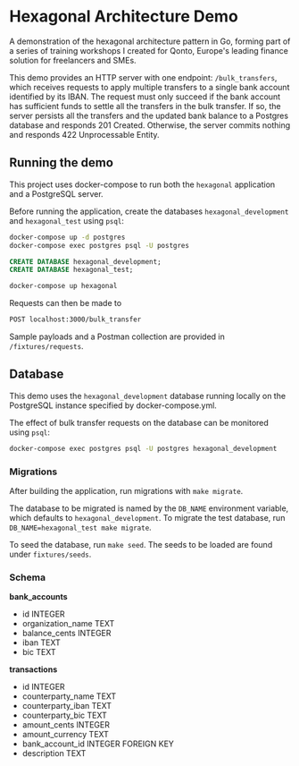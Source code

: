 # Hexagonal Architecture Demo

A demonstration of the hexagonal architecture pattern in Go, forming part of a series of training workshops I created for Qonto, Europe's leading finance solution for freelancers and SMEs.

This demo provides an HTTP server with one endpoint: `/bulk_transfers`, which receives requests to apply multiple transfers to a single bank account identified by its IBAN. The request must only succeed if the bank account has sufficient funds to settle all the transfers in the bulk transfer. If so, the server persists all the transfers and the updated bank balance to a Postgres database and responds 201 Created. Otherwise, the server commits nothing and responds 422 Unprocessable Entity.

## Running the demo

This project uses docker-compose to run both the `hexagonal` application and a PostgreSQL server.

Before running the application, create the databases `hexagonal_development` and `hexagonal_test` using `psql`:
```bash
docker-compose up -d postgres
docker-compose exec postgres psql -U postgres
```
```sql
CREATE DATABASE hexagonal_development;
CREATE DATABASE hexagonal_test;
```

```bash
docker-compose up hexagonal
```

Requests can then be made to
```bash
POST localhost:3000/bulk_transfer
```

Sample payloads and a Postman collection are provided in `/fixtures/requests`.

## Database

This demo uses the `hexagonal_development` database running locally on the PostgreSQL instance specified by docker-compose.yml.

The effect of bulk transfer requests on the database can be monitored using `psql`:
```bash
docker-compose exec postgres psql -U postgres hexagonal_development
```

### Migrations

After building the application, run migrations with `make migrate`.

The database to be migrated is named by the `DB_NAME` environment variable, which defaults to `hexagonal_development`. To migrate the test database, run `DB_NAME=hexagonal_test make migrate`.

To seed the database, run `make seed`. The seeds to be loaded are found under `fixtures/seeds`.

### Schema
**bank_accounts**
* id INTEGER
* organization_name TEXT
* balance_cents INTEGER
* iban TEXT
* bic TEXT

**transactions**
* id INTEGER
* counterparty_name TEXT
* counterparty_iban TEXT
* counterparty_bic TEXT
* amount_cents INTEGER
* amount_currency TEXT
* bank_account_id INTEGER FOREIGN KEY
* description TEXT
